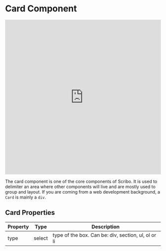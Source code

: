 # Card Component

<iframe width="100%" height="500" src="https://www.youtube.com/embed/o5TMQQnN8Ec" title="YouTube video player" frameborder="0" allow="accelerometer; autoplay; clipboard-write; encrypted-media; gyroscope; picture-in-picture" allowfullscreen></iframe>

The card component is one of the core components of Scribo. It is used to delimiter an area where other components will live and are mostly used to group and layout. If you are coming from a web development background, a `Card` is mainly a `div`.

## Card Properties

| Property | Type   | Description                       |
| -------- | ------ | --------------------------------- |
| type     | select | type of the box. Can be: div, section, ul, ol or li |